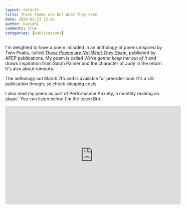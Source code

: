 ```yaml
---  
layout: default  
title: These Poems are Not What They Seem  
date: 2020-02-23 12:20  
author: DavidRL  
comments: true  
categories: [publications]  
---  
```

I'm delighted to have a poem included in an anthology of poems inspired by Twin Peaks, called *<a href="https://www.apeppublications.com/product/these-poems-are-not-what-they-seem/">These Poems are Not What They Seem,</a>* published by APEP publications. My poem is called *We're gonna keep her out of it* and draws inspiration from Sarah Palmer and the character of Judy in the return. It's also about rumours.  

The anthology out March 7th and is available for preorder now. It's a US publication though, so check shipping costs.  

I also read my poem as part of Performance Anxiety, a monthly reading on skype. You can listen below. I'm the token Brit.  

<iframe src="https://youtube.com/embed/pGN6SyJbKA8" width="560" height="315" frameborder="0" allowfullscreen="allowfullscreen"></iframe>  
